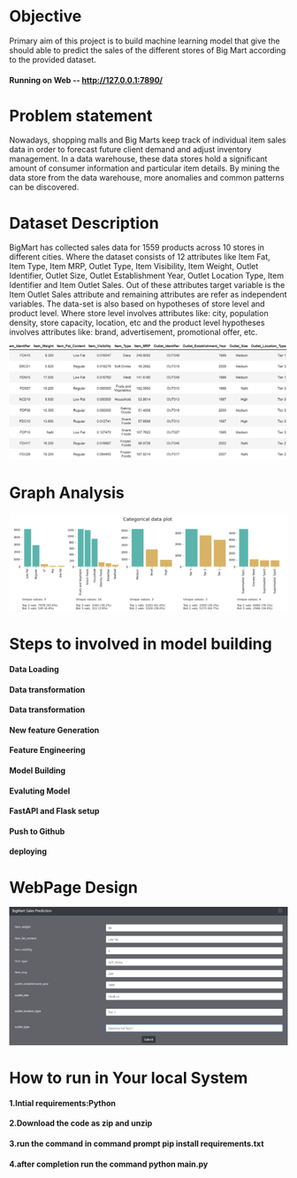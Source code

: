 # Objective
Primary aim of this project is to build machine learning model that give the should able to predict the sales of the different stores of Big Mart according to the provided dataset.
#### Running on Web -- http://127.0.0.1:7890/
# Problem statement
Nowadays, shopping malls and Big Marts keep track of individual item sales data in order to forecast future client demand and adjust inventory management. In a data warehouse, these data stores hold a significant amount of consumer information and particular item details. By mining the data store from the data warehouse, more anomalies and common patterns can be discovered.
# Dataset Description
BigMart has collected sales data for 1559 products across 10 stores in different cities. Where the dataset consists of 12 attributes like Item Fat, Item Type, Item MRP, Outlet Type, Item Visibility, Item Weight, Outlet Identifier, Outlet Size, Outlet Establishment Year, Outlet Location Type, Item Identifier and Item Outlet Sales. Out of these attributes target variable is the Item Outlet Sales attribute and remaining attributes are refer as independent variables. The data-set is also based on hypotheses of store level and product level. Where store level involves attributes like: city, population density, store capacity, location, etc and the product level hypotheses involves attributes like: brand, advertisement, promotional offer, etc.

![](https://github.com/coderpro2000/Stores_sales_prediction_ineuron/blob/main/Images/Screenshot%202021-09-11%20165327.png)

# Graph Analysis

![](https://github.com/coderpro2000/Stores_sales_prediction_ineuron/blob/main/Images/Screenshot%202021-09-12%20202923.png)

# Steps to involved in model building
#### Data Loading
#### Data transformation
#### Data transformation
#### New feature Generation
#### Feature Engineering
#### Model Building
#### Evaluting Model
#### FastAPI and Flask setup
#### Push to Github
#### deploying

# WebPage Design
![](https://github.com/coderpro2000/Stores_sales_prediction_ineuron/blob/main/Images/Screenshot%202021-09-11%20142007.png)


# How to run in Your local System
#### 1.Intial requirements:Python
#### 2.Download the code as zip and unzip
#### 3.run the command in command prompt pip install requirements.txt
#### 4.after completion run the command python main.py
